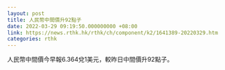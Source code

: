 ```yaml
---
layout: post
title: 人民幣中間價升92點子
date: 2022-03-29 09:19:50.000000000 +08:00
link: https://news.rthk.hk/rthk/ch/component/k2/1641389-20220329.htm
categories: rthk
---
```


人民幣中間價今早報6.364兌1美元，較昨日中間價升92點子。
